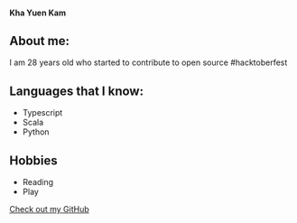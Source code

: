 #### Kha Yuen Kam

## About me:

I am 28 years old who started to contribute to open source #hacktoberfest

## Languages that I know:

- Typescript
- Scala
- Python

## Hobbies

- Reading
- Play

[Check out my GitHub](https://github.com/khayuenkam)

